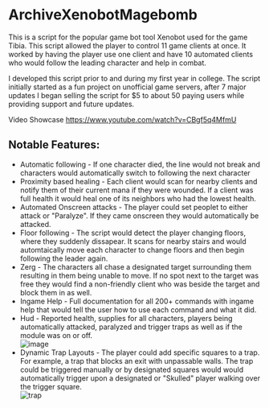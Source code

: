 # ArchiveXenobotMagebomb
This is a script for the popular game bot tool Xenobot used for the game Tibia. This script allowed the player to control 11 game clients at once. It worked by having the player use one client and have 10 automated clients who would follow the leading character and help in combat.

I developed this script prior to and during my first year in college. The script initially started as a fun project on unofficial game servers, after 7 major updates I began selling the script for $5 to about 50 paying users while providing support and future updates.  

Video Showcase
https://www.youtube.com/watch?v=CBgf5q4MfmU

## Notable Features:  
* Automatic following - If one character died, the line would not break and characters would automatically switch to following the next character
* Proximity based healing - Each client would scan for nearby clients and notify them of their current mana if they were wounded. If a client was full health it would heal one of its neighbors who had the lowest health.  
* Automated Onscreen attacks - The player could set peoplet to either attack or "Paralyze". If they came onscreen they would automatically be attacked.  
* Floor following - The script would detect the player changing floors, where they suddenly dissapear. It scans for nearby stairs and would automtaically move each character to change floors and then begin following the leader again.  
* Zerg - The characters all chase a designated target surrounding them resulting in them being unable to move. If no spot next to the target was free they would find a non-friendly client who was beside the target and block them in as well.
* Ingame Help - Full documentation for all 200+ commands with ingame help that would tell the user how to use each command and what it did.  
* Hud - Reported health, supplies for all characters, players being automatically attacked, paralyzed and trigger traps as well as if the module was on or off.  
![image](https://user-images.githubusercontent.com/25403970/213785249-8e215d40-5f1f-44ba-8fca-920d4a89340a.png)
* Dynamic Trap Layouts - The player could add specific squares to a trap. For example, a trap that blocks an exit with unpassable walls. The trap could be triggered manually or by designated squares would would automatically trigger upon a designated or "Skulled" player walking over the trigger square.  
![trap](https://user-images.githubusercontent.com/25403970/213791211-a9d327b5-3261-467d-bcbc-cae07dda25c3.png)
